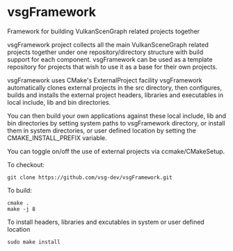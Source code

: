 # vsgFramework
Framework for building VulkanScenGraph related projects together

vsgFramework project collects all the main VulkanSceneGraph related projects together under one repository/directory structure with build support for each component. vsgFramework can be used as a template repository for projects that wish to use it as a base for their own projects.


vsgFramework uses CMake's ExternalProject facility vsgFramework automatically clones external projects in the src directory, then configures, builds and installs the external project headers, libraries and executables in local include, lib and bin directories.

You can then build your own applications against these local include, lib and bin directories by setting system paths to vsgFramework directory, or install them in system directories, or user defined location by setting the CMAKE_INSTALL_PREFIX variable.

You can toggle on/off the use of external projects via ccmake/CMakeSetup.

To checkout:

    git clone https://github.com/vsg-dev/vsgFramework.git

To build:

    cmake .
    make -j 8

To install headers, libraries and excutables in system or user defined location

    sudo make install
